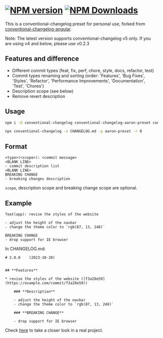 # [![NPM version][npm-image]][npm-url] [![NPM Downloads][npm-download]][npm-url]

This is a conventional-changelog preset for personal use, forked from [conventional-changelog-angular]([conventional-changelog-angular](https://github.com/conventional-changelog/conventional-changelog/tree/master/packages/conventional-changelog-angular)).

Note: The latest version supports conventional-changelog v5 only. If you are using v4 and below, please use v0.2.3

## Features and difference

- Different commit types (feat, fix, perf, chore, style, docs, refactor, test)
- Commit types renaming and sorting (order: 'Features', 'Bug Fixes', 'Styles', 'Refactor', 'Performance Improvements', 'Documentation', 'Test', 'Chores')
- Description scope (see below)
- Remove revert description

## Usage

```sh
npm i -D conventional-changelog conventional-changelog-aaron-preset conventional-recommended-bump

npx conventional-changelog -o CHANGELOG.md -p aaron-preset -r 0
```

## Format

```
<type>(<scope>): <commit message>
<BLANK LINE>
- commit description list
<BLANK LINE>
BREAKING CHANGE
- breaking changes description
```

`scope`, description scope and breaking change scope are optional.

## Example
```
feat(app): revise the styles of the website

- adjust the height of the navbar
- change the theme color to `rgb(87, 13, 248)`

BREAKING CHANGE
- drop support for IE browser
```
In CHANGELOG.md:
```
# 2.0.0    (2023-10-20)


## **Features**

* revise the styles of the website ([f3a28e59](https://example.com/commit/f3a28e59))

    ### **Description**
    
    - adjust the height of the navbar
    - change the theme color to `rgb(87, 13, 248)`

    ### **BREAKING CHANGE**
    
    - drop support for IE browser
```

Check [here](https://github.com/Clarkkkk/paroles/blob/main/CHANGELOG.md) to take a closer look in a real project.

[npm-url]: https://npmjs.org/package/conventional-changelog-aaron-preset
[npm-image]: https://badge.fury.io/js/conventional-changelog-aaron-preset.svg
[npm-download]: https://img.shields.io/npm/dw/conventional-changelog-aaron-preset
